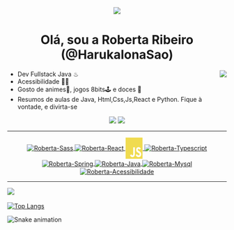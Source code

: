 <div align="center">
<img height="300em"  src="https://i.imgur.com/nQeDtvl.png" >
</div>

<h1 align="center"> Olá, sou a Roberta Ribeiro (@HarukaIonaSao)</h1>

<img align="right" src="https://i.imgur.com/Qe5XrJM.gif](https://imgur.com/DirCrSz)" >

 - Dev Fullstack Java ♨ 
 - Acessibilidade 🤟🏿 
 - Gosto de animes🎎, jogos 8bits🕹 e doces 🍰
 - Resumos de aulas de Java, Html,Css,Js,React e Python. Fique à vontade, e divirta-se
 
<div align="center">
<a href = "mailto:robertaribeiro004@gmail.com"><img src="https://img.shields.io/badge/-Gmail-%23333?style=for-the-badge&logo=gmail&logoColor=cornflowerblue" target="_blank"></a>
  <a href="https://www.linkedin.com/in/roberta-ribeiro-b5521a4b/" target="_blank"><img src="https://img.shields.io/badge/-LinkedIn-%230077B5?style=for-the-badge&logo=linkedin&logoColor=navyblue" target="_blank"></a> 
  </div>
  
<hr>
  <p align="center">
   <a href="https://github.com/HarukaIonaSao/github-readme-stats/actions">
  <img align="center" alt="Roberta-Sass" height="50" width="40"  src="https://cdn.jsdelivr.net/gh/devicons/devicon/icons/sass/sass-original.svg" /> 
  <img align="center" alt="Roberta-React" height="50" width="40" src="https://cdn.jsdelivr.net/gh/devicons/devicon/icons/react/react-original-wordmark.svg" />
  <img align="center" alt="Roberta-Js" height="50" width="40" src="https://raw.githubusercontent.com/devicons/devicon/master/icons/javascript/javascript-plain.svg">
  <img align="center" alt="Roberta-Typescript" height="50" width="40" src="https://cdn.jsdelivr.net/gh/devicons/devicon/icons/typescript/typescript-original.svg" > 
  <img align="center" alt="Roberta-Spring" height="50" width="40" src="https://cdn.jsdelivr.net/gh/devicons/devicon/icons/spring/spring-original.svg" />
  <img align="center" alt="Roberta-Java" height="50" width="40"src="https://cdn.jsdelivr.net/gh/devicons/devicon/icons/java/java-original-wordmark.svg" />
  <img align="center" alt="Roberta-Mysql" height="50" width="40" src="https://cdn.jsdelivr.net/gh/devicons/devicon/icons/mysql/mysql-original-wordmark.svg" />
 <img align="center" alt="Roberta-Acessibilidade" height="50" width="50" src="https://i.imgur.com/77v4m9F.png"  />    
<br> <hr>     
     
 <div>
 <a href="https://github.com/HarukaIonaSao">
 <img height="180em" src="https://github-readme-stats.vercel.app/api?username=HarukaIonaSao&show_icons=true&theme=algolia&include_all_commits=true&count_private=true&hide=issues&show_icons=true&show_owner=true">
  
[![Top Langs](https://github-readme-stats.vercel.app/api/top-langs/?username=HarukaIonaSao&layout=compact&langs_count=7&theme=algolia)](https://github.com/HarukaIonaSao/github-readme-stats)      
 
 </div>
 
 ![Snake animation](https://github.com/HarukaIonaSao/HarukaIonaSao/blob/output/github-contribution-grid-snake.svg)  










